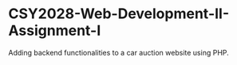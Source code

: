 # CSY2028-Web-Development-II-Assignment-I
Adding backend functionalities to a car auction website using PHP.

